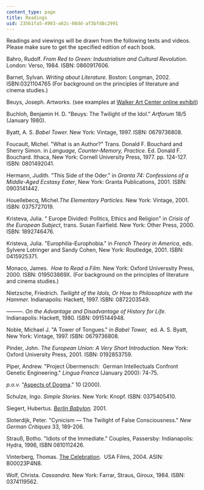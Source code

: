 ```yaml
---
content_type: page
title: Readings
uid: 23561fa5-4903-a62c-08dd-af3bfd8c2991
---
```


Readings and viewings will be drawn from the following texts and videos. Please make sure to get the specified edition of each book.

Bahro, Rudolf. _From Red to Green: Industrialism and Cultural Revolution_. London: Verso, 1984. ISBN: 0860917606.

Barnet, Sylvan. _Writing about Literature._ Boston: Longman, 2002. ISBN:0321104765 (For background on the principles of literature and cinema studies.)

Beuys, Joseph. Artworks. (see examples at [Walker Art Center online exhibit](https://walkerart.org/collections/artists/joseph-beuys))

Buchloh, Benjamin H. D. "Beuys: The Twilight of the Idol." _Artforum_ 18/5 (January 1980).

Byatt, A. S. _Babel Tower._ New York: Vintage, 1997. ISBN: 0679736808.

Foucault, Michel. "What is an Author?" Trans. Donald F. Bouchard and Sherry Simon. in _Language, Counter-Memory, Practice_. Ed. Donald F. Bouchard. Ithaca, New York: Cornell University Press, 1977. pp. 124-127. ISBN: 0801492041.

Hermann, Judith. "This Side of the Oder." in _Granta 74: Confessions of a Middle-Aged Ecstasy Eater_, New York: Granta Publications, 2001. ISBN: 0903141442.

Houellebecq, Michel._The Elementary Particles._ New York: Vintage, 2001. ISBN: 0375727019.

Kristeva, Julia. " Europe Divided: Politics, Ethics and Religion" in _Crisis of the European Subject_, trans. Susan Fairfield. New York: Other Press, 2000. ISBN: 1892746476.

Kristeva, Julia. "Europhilia-Europhobia." in _French Theory in America_, eds. Sylvere Lotringer and Sandy Cohen, New York: Routledge, 2001. ISBN: 0415925371.

Monaco, James.  _How to Read a Film_. New York: Oxford Universsity Press, 2000. ISBN: 019503869X. (For background on the principles of literature and cinema studies.)

Nietzsche, Friedrich. _Twilight of the Idols, Or How to Philosophize with the Hammer._ Indianapolis: Hackett, 1997. ISBN: 0872203549.

———. _On the Advantage and Disadvantage of History for Life._ Indianapolis: Hackett, 1980. ISBN: 0915144948.

Noble, Michael J. "A Tower of Tongues." in _Babel Tower,_  ed. A. S. Byatt, New York: Vintage, 1997. ISBN: 0679736808.

Pinder, John. _The European Union: A Very Short Introduction._ New York: Oxford University Press, 2001. ISBN: 0192853759.

Piper, Andrew. "Project Übermensch:  German Intellectuals Confront Genetic Engineering." _Lingua Franca_ (January 2000): 74-75.

_p.o.v._ "[Aspects of Dogma](https://pov.imv.au.dk/Issue_10/POV_10cnt.html)." 10 (2000).

Schulze, Ingo. _Simple Stories._ New York: Knopf. ISBN: 0375405410.

Siegert, Hubertus. _[Berlin Babylon](http://www.imdb.com/title/tt0276819/)._ 2001.

Sloterdijk, Peter. "Cynicism — The Twilight of False Consciousness." _New German Critiques_ 33, 189-206.

Strauß, Botho. "Idiots of the Immediate." Couples, Passersby: Indianapolis: Hydra, 1996, ISBN 0810112426.

Vinterberg, Thomas. [The Celebration](http://www.imdb.com/title/tt0154420/).  USA Films, 2004. ASIN: B00023P4N8.

Wolf, Christa. _Cassandra._ New York: Farrar, Straus, Giroux, 1984. ISBN: 0374119562.